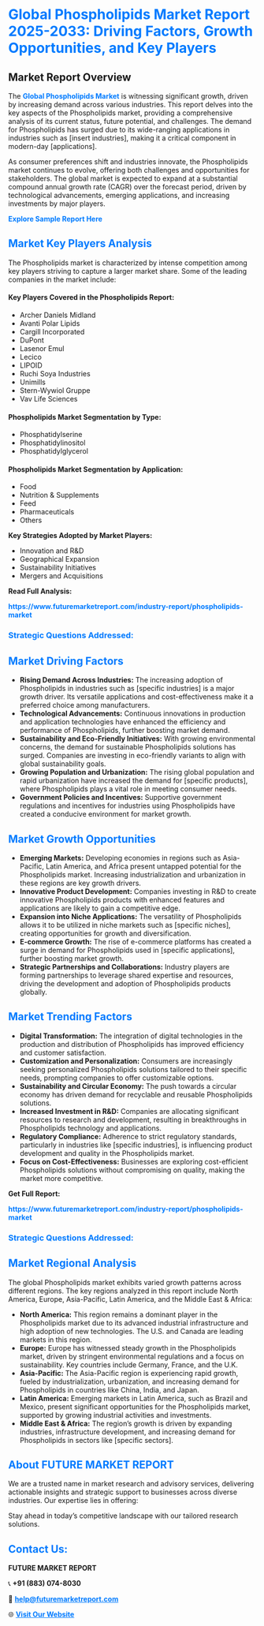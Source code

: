 <h1 style="color: #007BFF;">Global Phospholipids Market Report 2025-2033: Driving Factors, Growth Opportunities, and Key Players</h1>

<section id="overview">
<h2>Market Report Overview</h2>
<p>The <a href="https://www.futuremarketreport.com/industry-report/phospholipids-market" style="color: #007BFF; text-decoration: none;"><strong>Global Phospholipids Market</strong></a> is witnessing significant growth, driven by increasing demand across various industries. This report delves into the key aspects of the Phospholipids market, providing a comprehensive analysis of its current status, future potential, and challenges. The demand for Phospholipids has surged due to its wide-ranging applications in industries such as [insert industries], making it a critical component in modern-day [applications].</p>
<p>As consumer preferences shift and industries innovate, the Phospholipids market continues to evolve, offering both challenges and opportunities for stakeholders. The global market is expected to expand at a substantial compound annual growth rate (CAGR) over the forecast period, driven by technological advancements, emerging applications, and increasing investments by major players.</p>
</section>

<section id="overview">
<p><a href="https://www.futuremarketreport.com/request-sample/reportId=88561" style="color: #007BFF; text-decoration: none;"><strong>Explore Sample Report Here</strong></a></p>
</section>

<section id="key-players">
<h2 style="color: #007BFF;">Market Key Players Analysis</h2>
<p>The Phospholipids market is characterized by intense competition among key players striving to capture a larger market share. Some of the leading companies in the market include:</p>
<h4>Key Players Covered in the Phospholipids Report:</h4>
<ul><li>Archer Daniels Midland</li><li>Avanti Polar Lipids</li><li>Cargill Incorporated</li><li>DuPont</li><li>Lasenor Emul</li><li>Lecico</li><li>LIPOID</li><li>Ruchi Soya Industries</li><li>Unimills</li><li>Stern-Wywiol Gruppe</li><li>Vav Life Sciences</li></ul>
<h4>Phospholipids Market Segmentation by Type:</h4>
<ul><li>Phosphatidylserine</li><li>Phosphatidylinositol</li><li>Phosphatidylglycerol</li></ul>

<h4>Phospholipids Market Segmentation by Application:</h4>
<ul><li>Food</li><li>Nutrition &amp; Supplements</li><li>Feed</li><li>Pharmaceuticals</li><li>Others</li></ul>
<p><strong>Key Strategies Adopted by Market Players:</strong></p>
<ul>
<li>Innovation and R&D</li>
<li>Geographical Expansion</li>
<li>Sustainability Initiatives</li>
<li>Mergers and Acquisitions</li>
</ul>
</section>

<section>
<p><strong>Read Full Analysis: </strong></p><a href="https://www.futuremarketreport.com/industry-report/phospholipids-market" style="color: #007BFF; text-decoration: none;"><strong>https://www.futuremarketreport.com/industry-report/phospholipids-market</strong></a>
<h3 style="color: #007BFF;">Strategic Questions Addressed:</h3>
</section>

<section id="driving-factors">
<h2 style="color: #007BFF;">Market Driving Factors</h2>
<ul>
<li><strong>Rising Demand Across Industries:</strong> The increasing adoption of Phospholipids in industries such as [specific industries] is a major growth driver. Its versatile applications and cost-effectiveness make it a preferred choice among manufacturers.</li>
<li><strong>Technological Advancements:</strong> Continuous innovations in production and application technologies have enhanced the efficiency and performance of Phospholipids, further boosting market demand.</li>
<li><strong>Sustainability and Eco-Friendly Initiatives:</strong> With growing environmental concerns, the demand for sustainable Phospholipids solutions has surged. Companies are investing in eco-friendly variants to align with global sustainability goals.</li>
<li><strong>Growing Population and Urbanization:</strong> The rising global population and rapid urbanization have increased the demand for [specific products], where Phospholipids plays a vital role in meeting consumer needs.</li>
<li><strong>Government Policies and Incentives:</strong> Supportive government regulations and incentives for industries using Phospholipids have created a conducive environment for market growth.</li>
</ul>
</section>

<section id="growth-opportunities">
<h2 style="color: #007BFF;">Market Growth Opportunities</h2>
<ul>
<li><strong>Emerging Markets:</strong> Developing economies in regions such as Asia-Pacific, Latin America, and Africa present untapped potential for the Phospholipids market. Increasing industrialization and urbanization in these regions are key growth drivers.</li>
<li><strong>Innovative Product Development:</strong> Companies investing in R&D to create innovative Phospholipids products with enhanced features and applications are likely to gain a competitive edge.</li>
<li><strong>Expansion into Niche Applications:</strong> The versatility of Phospholipids allows it to be utilized in niche markets such as [specific niches], creating opportunities for growth and diversification.</li>
<li><strong>E-commerce Growth:</strong> The rise of e-commerce platforms has created a surge in demand for Phospholipids used in [specific applications], further boosting market growth.</li>
<li><strong>Strategic Partnerships and Collaborations:</strong> Industry players are forming partnerships to leverage shared expertise and resources, driving the development and adoption of Phospholipids products globally.</li>
</ul>
</section>

<section id="trending-factors">
<h2 style="color: #007BFF;">Market Trending Factors</h2>
<ul>
<li><strong>Digital Transformation:</strong> The integration of digital technologies in the production and distribution of Phospholipids has improved efficiency and customer satisfaction.</li>
<li><strong>Customization and Personalization:</strong> Consumers are increasingly seeking personalized Phospholipids solutions tailored to their specific needs, prompting companies to offer customizable options.</li>
<li><strong>Sustainability and Circular Economy:</strong> The push towards a circular economy has driven demand for recyclable and reusable Phospholipids solutions.</li>
<li><strong>Increased Investment in R&D:</strong> Companies are allocating significant resources to research and development, resulting in breakthroughs in Phospholipids technology and applications.</li>
<li><strong>Regulatory Compliance:</strong> Adherence to strict regulatory standards, particularly in industries like [specific industries], is influencing product development and quality in the Phospholipids market.</li>
<li><strong>Focus on Cost-Effectiveness:</strong> Businesses are exploring cost-efficient Phospholipids solutions without compromising on quality, making the market more competitive.</li>
</ul>
</section>

<section>
<p><strong>Get Full Report: </strong></p><a href="https://www.futuremarketreport.com/industry-report/phospholipids-market" style="color: #007BFF; text-decoration: none;"><strong>https://www.futuremarketreport.com/industry-report/phospholipids-market</strong></a>
<h3 style="color: #007BFF;">Strategic Questions Addressed:</h3>
</section>


<section id="regional-analysis">
<h2 style="color: #007BFF;">Market Regional Analysis</h2>
<p>The global Phospholipids market exhibits varied growth patterns across different regions. The key regions analyzed in this report include North America, Europe, Asia-Pacific, Latin America, and the Middle East & Africa:</p>
<ul>
<li><strong>North America:</strong> This region remains a dominant player in the Phospholipids market due to its advanced industrial infrastructure and high adoption of new technologies. The U.S. and Canada are leading markets in this region.</li>
<li><strong>Europe:</strong> Europe has witnessed steady growth in the Phospholipids market, driven by stringent environmental regulations and a focus on sustainability. Key countries include Germany, France, and the U.K.</li>
<li><strong>Asia-Pacific:</strong> The Asia-Pacific region is experiencing rapid growth, fueled by industrialization, urbanization, and increasing demand for Phospholipids in countries like China, India, and Japan.</li>
<li><strong>Latin America:</strong> Emerging markets in Latin America, such as Brazil and Mexico, present significant opportunities for the Phospholipids market, supported by growing industrial activities and investments.</li>
<li><strong>Middle East & Africa:</strong> The region’s growth is driven by expanding industries, infrastructure development, and increasing demand for Phospholipids in sectors like [specific sectors].</li>
</ul>
</section>

<footer>
<h2 style="color: #007BFF;">About FUTURE MARKET REPORT</h2>
<p>We are a trusted name in market research and advisory services, delivering actionable insights and strategic support to businesses across diverse industries. Our expertise lies in offering:</p>

<p>Stay ahead in today’s competitive landscape with our tailored research solutions.</p>

<h2 style="color: #007BFF;">Contact Us:</h2>
<p><strong>FUTURE MARKET REPORT</strong></p>
<p>📞 <strong>+91 (883) 074-8030</strong></p>
<p>📧 <strong><a href="mailto:help@futuremarketreport.com" style="color: #007BFF;">help@futuremarketreport.com</a></strong></p>
<p>🌐 <strong><a href="https://www.futuremarketreport.com/" style="color: #007BFF;">Visit Our Website</a></strong></p>
</footer>
